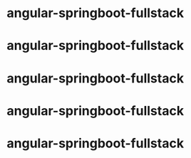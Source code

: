 # angular-springboot-fullstack
# angular-springboot-fullstack
# angular-springboot-fullstack
# angular-springboot-fullstack
# angular-springboot-fullstack
